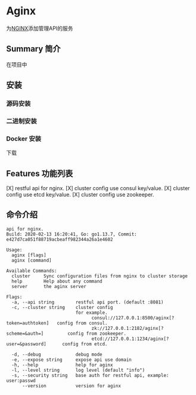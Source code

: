 # Aginx 

为[NGINX][NGINX]添加管理API的服务

## Summary 简介

在项目中

## 安装 

### 源码安装
### 二进制安装
### Docker 安装

下载

## Features 功能列表  

[X] restful api for nginx.
[X] cluster config use consul key/value.
[X] cluster config use etcd key/value.
[X] cluster config use zookeeper.

## 命令介绍

```shell script
api for nginx. 
Build: 2020-02-13 16:20:41, Go: go1.13.7, Commit: e427d7ca051f88719acbeaff982344a26a1e4602

Usage:
  aginx [flags]
  aginx [command]

Available Commands:
  cluster     Sync configuration files from nginx to cluster storage
  help        Help about any command
  server      the aginx server

Flags:
  -a, --api string        restful api port. (default :8081)
  -c, --cluster string    cluster config
                          for example. 
                                consul://127.0.0.1:8500/aginx[?token=authtoken]   config from consul.  
                                zk://127.0.0.1:2182/aginx[?scheme=&auth=]         config from zookeeper.
                                etcd://127.0.0.1:1234/aginx[?user=&password]      config from etcd.
                          
  -d, --debug             debug mode
  -e, --expose string     expose api use domain
  -h, --help              help for aginx
  -l, --level string      log level (default "info")
  -s, --security string   base auth for restful api, example: user:passwd
      --version           version for aginx

```

[NGINX]: http://nginx.org
[DEMO]: https://www.airpair.com/scalable-architecture-with-docker-consul-and-nginx 
[DOWNLOAD]: https://api.github.com/repos/ihaiker/aginx/releases/latest
